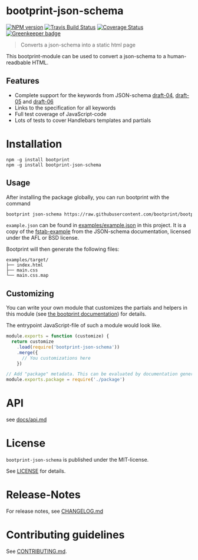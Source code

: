 # bootprint-json-schema 

[![NPM version](https://img.shields.io/npm/v/bootprint-json-schema.svg)](https://npmjs.com/package/bootprint-json-schema)
[![Travis Build Status](https://travis-ci.org/bootprint/bootprint-json-schema.svg?branch=master)](https://travis-ci.org/bootprint/bootprint-json-schema)
[![Coverage Status](https://img.shields.io/codecov/bootprint/bootprint-json-schema.svg)](https://codecov.io/github/bootprint/bootprint-json-schema)
[![Greenkeeper badge](https://badges.greenkeeper.io/bootprint/bootprint-json-schema.svg)](https://greenkeeper.io/)

> Converts a json-schema into a static html page

This bootprint-module can be used to convert a json-schema to a human-readbable HTML.

## Features

* Complete support for the keywords from JSON-schema [draft-04](https://tools.ietf.org/html/draft-fge-json-schema-validation-00), [draft-05](https://tools.ietf.org/html/draft-wright-json-schema-validation-00) and [draft-06](https://tools.ietf.org/html/draft-wright-json-schema-validation-01)
* Links to the specification for all keywords
* Full test coverage of JavaScript-code
* Lots of tests to cover Handlebars templates and partials



# Installation

```
npm -g install bootprint
npm -g install bootprint-json-schema
```

## Usage


After installing the package globally, you can run bootprint with the command

```bash
bootprint json-schema https://raw.githubusercontent.com/bootprint/bootprint-json-schema/v2.0.0-rc.2/examples/example.json target
```

`example.json` can be found in [examples/example.json](examples/example.json) in this project.
It is a copy of the [fstab-example](http://json-schema.org/example2.html) from the JSON-schema documentation, licensed under the AFL or BSD license.


Bootprint will then generate the following files:

<pre><code>examples/target/
├── index.html
├── main.css
└── main.css.map
</code></pre> 


## Customizing

You can write your own module that customizes the partials and helpers in this module
(see [the bootprint documentation](https://github.com/bootprint/bootprint/blob/master/doc/modules.md)) for details.

The entrypoint JavaScript-file of such a module would look like.

```js
module.exports = function (customize) {
  return customize
    .load(require('bootprint-json-schema'))
    .merge({
      // You customizations here
    })

// Add "package" metadata. This can be evaluated by documentation generators
module.exports.package = require('./package')
```

# API

see [docs/api.md](docs/api.md)


# License

`bootprint-json-schema` is published under the MIT-license.

See [LICENSE](LICENSE) for details.


# Release-Notes
 
For release notes, see [CHANGELOG.md](CHANGELOG.md)
 
# Contributing guidelines

See [CONTRIBUTING.md](CONTRIBUTING.md).